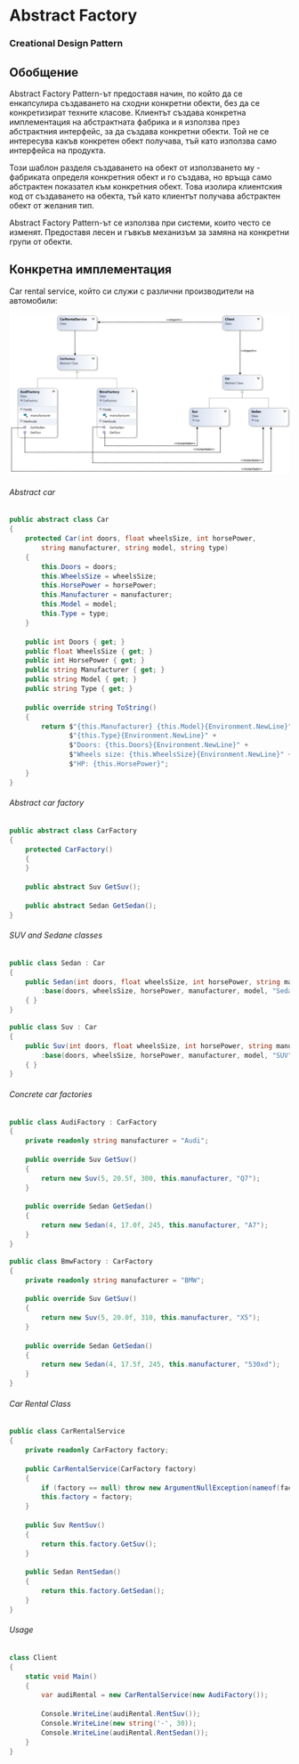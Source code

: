 # Abstract Factory
### Creational Design Pattern

## Обобщение
Abstract Factory Pattern-ът предоставя начин, по който да се енкапсулира създаването на сходни конкретни обекти, 
без да се конкретизират техните класове.
Клиентът създава конкретна имплементация на абстрактната фабрика и я използва през абстрактния интерфейс,
за да създава конкретни обекти. Той не се интересува какъв конкретен обект получава, тъй като използва само
интерфейса на продукта.

Този шаблон разделя създаването на обект от използването му - фабриката определя конкретния обект и го създава,
но връща само абстрактен показател към конкретния обект. Това изолира клиентския код от създаването на обекта, тъй 
като клиентът получава абстрактен обект от желания тип.

Abstract Factory Pattern-ът се използва при системи, които често се изменят. Предоставя лесен и гъвкъв механизъм
за замяна на конкретни групи от обекти.

## Конкретна имплементация
Car rental service, който си служи с различни производители на автомобили:

![alt text](schemes/CarRentalService.png)

###### Abstract car
~~~c#
public abstract class Car
{
    protected Car(int doors, float wheelsSize, int horsePower,
        string manufacturer, string model, string type)
    {
        this.Doors = doors;
        this.WheelsSize = wheelsSize;
        this.HorsePower = horsePower;
        this.Manufacturer = manufacturer;
        this.Model = model;
        this.Type = type;
    }

    public int Doors { get; }
    public float WheelsSize { get; }
    public int HorsePower { get; }
    public string Manufacturer { get; }
    public string Model { get; }
    public string Type { get; }

    public override string ToString()
    {
        return $"{this.Manufacturer} {this.Model}{Environment.NewLine}" +
               $"{this.Type}{Environment.NewLine}" +
               $"Doors: {this.Doors}{Environment.NewLine}" +
               $"Wheels size: {this.WheelsSize}{Environment.NewLine}" +
               $"HP: {this.HorsePower}";
    }
}
~~~

###### Abstract car factory
~~~c#
public abstract class CarFactory
{
    protected CarFactory()
    {   
    }

    public abstract Suv GetSuv();

    public abstract Sedan GetSedan();
}
~~~

###### SUV and Sedane classes
~~~c#
public class Sedan : Car
{
    public Sedan(int doors, float wheelsSize, int horsePower, string manufacturer, string model)
        :base(doors, wheelsSize, horsePower, manufacturer, model, "Sedan")
    { }
}
~~~
~~~c#
public class Suv : Car
{
    public Suv(int doors, float wheelsSize, int horsePower, string manufacturer, string model)
        :base(doors, wheelsSize, horsePower, manufacturer, model, "SUV")
    { }
}
~~~

###### Concrete car factories
~~~c#
public class AudiFactory : CarFactory
{
    private readonly string manufacturer = "Audi";

    public override Suv GetSuv()
    {
        return new Suv(5, 20.5f, 300, this.manufacturer, "Q7");
    }

    public override Sedan GetSedan()
    {
        return new Sedan(4, 17.0f, 245, this.manufacturer, "A7");
    }
}
~~~

~~~c#
public class BmwFactory : CarFactory
{
    private readonly string manufacturer = "BMW";

    public override Suv GetSuv()
    {
        return new Suv(5, 20.0f, 310, this.manufacturer, "X5");
    }

    public override Sedan GetSedan()
    {
        return new Sedan(4, 17.5f, 245, this.manufacturer, "530xd");
    }
}
~~~

###### Car Rental Class
~~~c#
public class CarRentalService
{
    private readonly CarFactory factory;

    public CarRentalService(CarFactory factory)
    {
        if (factory == null) throw new ArgumentNullException(nameof(factory));
        this.factory = factory;
    }

    public Suv RentSuv()
    {
        return this.factory.GetSuv();
    }

    public Sedan RentSedan()
    {
        return this.factory.GetSedan();
    }
}
~~~

###### Usage
~~~c#
class Client
{
    static void Main()
    {
        var audiRental = new CarRentalService(new AudiFactory());

        Console.WriteLine(audiRental.RentSuv());
        Console.WriteLine(new string('-', 30));
        Console.WriteLine(audiRental.RentSedan());
    }
}
~~~
